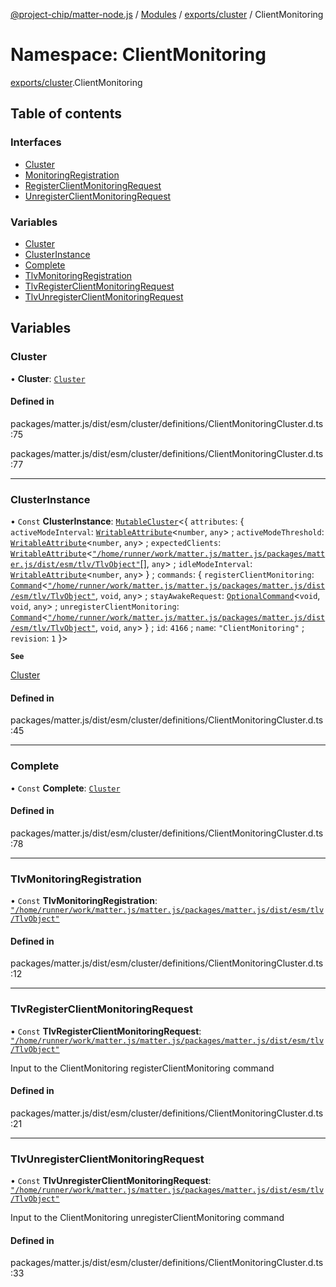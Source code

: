 [@project-chip/matter-node.js](../README.md) / [Modules](../modules.md) / [exports/cluster](exports_cluster.md) / ClientMonitoring

# Namespace: ClientMonitoring

[exports/cluster](exports_cluster.md).ClientMonitoring

## Table of contents

### Interfaces

- [Cluster](../interfaces/exports_cluster.ClientMonitoring.Cluster.md)
- [MonitoringRegistration](../interfaces/exports_cluster.ClientMonitoring.MonitoringRegistration.md)
- [RegisterClientMonitoringRequest](../interfaces/exports_cluster.ClientMonitoring.RegisterClientMonitoringRequest.md)
- [UnregisterClientMonitoringRequest](../interfaces/exports_cluster.ClientMonitoring.UnregisterClientMonitoringRequest.md)

### Variables

- [Cluster](exports_cluster.ClientMonitoring.md#cluster)
- [ClusterInstance](exports_cluster.ClientMonitoring.md#clusterinstance)
- [Complete](exports_cluster.ClientMonitoring.md#complete)
- [TlvMonitoringRegistration](exports_cluster.ClientMonitoring.md#tlvmonitoringregistration)
- [TlvRegisterClientMonitoringRequest](exports_cluster.ClientMonitoring.md#tlvregisterclientmonitoringrequest)
- [TlvUnregisterClientMonitoringRequest](exports_cluster.ClientMonitoring.md#tlvunregisterclientmonitoringrequest)

## Variables

### Cluster

• **Cluster**: [`Cluster`](../interfaces/exports_cluster.ClientMonitoring.Cluster.md)

#### Defined in

packages/matter.js/dist/esm/cluster/definitions/ClientMonitoringCluster.d.ts:75

packages/matter.js/dist/esm/cluster/definitions/ClientMonitoringCluster.d.ts:77

___

### ClusterInstance

• `Const` **ClusterInstance**: [`MutableCluster`](../interfaces/exports_cluster.MutableCluster-1.md)\<\{ `attributes`: \{ `activeModeInterval`: [`WritableAttribute`](../interfaces/exports_cluster.WritableAttribute.md)\<`number`, `any`\> ; `activeModeThreshold`: [`WritableAttribute`](../interfaces/exports_cluster.WritableAttribute.md)\<`number`, `any`\> ; `expectedClients`: [`WritableAttribute`](../interfaces/exports_cluster.WritableAttribute.md)\<[`"/home/runner/work/matter.js/matter.js/packages/matter.js/dist/esm/tlv/TlvObject"`](exports_certificate._internal_.__home_runner_work_matter_js_matter_js_packages_matter_js_dist_esm_tlv_TlvObject_.md)[], `any`\> ; `idleModeInterval`: [`WritableAttribute`](../interfaces/exports_cluster.WritableAttribute.md)\<`number`, `any`\>  } ; `commands`: \{ `registerClientMonitoring`: [`Command`](../interfaces/exports_cluster.Command.md)\<[`"/home/runner/work/matter.js/matter.js/packages/matter.js/dist/esm/tlv/TlvObject"`](exports_certificate._internal_.__home_runner_work_matter_js_matter_js_packages_matter_js_dist_esm_tlv_TlvObject_.md), `void`, `any`\> ; `stayAwakeRequest`: [`OptionalCommand`](../interfaces/exports_cluster.OptionalCommand.md)\<`void`, `void`, `any`\> ; `unregisterClientMonitoring`: [`Command`](../interfaces/exports_cluster.Command.md)\<[`"/home/runner/work/matter.js/matter.js/packages/matter.js/dist/esm/tlv/TlvObject"`](exports_certificate._internal_.__home_runner_work_matter_js_matter_js_packages_matter_js_dist_esm_tlv_TlvObject_.md), `void`, `any`\>  } ; `id`: ``4166`` ; `name`: ``"ClientMonitoring"`` ; `revision`: ``1``  }\>

**`See`**

[Cluster](exports_cluster.ClientMonitoring.md#cluster)

#### Defined in

packages/matter.js/dist/esm/cluster/definitions/ClientMonitoringCluster.d.ts:45

___

### Complete

• `Const` **Complete**: [`Cluster`](../interfaces/exports_cluster.ClientMonitoring.Cluster.md)

#### Defined in

packages/matter.js/dist/esm/cluster/definitions/ClientMonitoringCluster.d.ts:78

___

### TlvMonitoringRegistration

• `Const` **TlvMonitoringRegistration**: [`"/home/runner/work/matter.js/matter.js/packages/matter.js/dist/esm/tlv/TlvObject"`](exports_certificate._internal_.__home_runner_work_matter_js_matter_js_packages_matter_js_dist_esm_tlv_TlvObject_.md)

#### Defined in

packages/matter.js/dist/esm/cluster/definitions/ClientMonitoringCluster.d.ts:12

___

### TlvRegisterClientMonitoringRequest

• `Const` **TlvRegisterClientMonitoringRequest**: [`"/home/runner/work/matter.js/matter.js/packages/matter.js/dist/esm/tlv/TlvObject"`](exports_certificate._internal_.__home_runner_work_matter_js_matter_js_packages_matter_js_dist_esm_tlv_TlvObject_.md)

Input to the ClientMonitoring registerClientMonitoring command

#### Defined in

packages/matter.js/dist/esm/cluster/definitions/ClientMonitoringCluster.d.ts:21

___

### TlvUnregisterClientMonitoringRequest

• `Const` **TlvUnregisterClientMonitoringRequest**: [`"/home/runner/work/matter.js/matter.js/packages/matter.js/dist/esm/tlv/TlvObject"`](exports_certificate._internal_.__home_runner_work_matter_js_matter_js_packages_matter_js_dist_esm_tlv_TlvObject_.md)

Input to the ClientMonitoring unregisterClientMonitoring command

#### Defined in

packages/matter.js/dist/esm/cluster/definitions/ClientMonitoringCluster.d.ts:33
